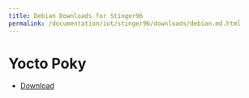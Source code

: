 ```yaml
---
title: Debian Downloads for Stinger96
permalink: /documentation/iot/stinger96/downloads/debian.md.html
---
```



# Yocto Poky

- [Download](https://www.shiratech-solutions.com/products/stinger96/)